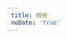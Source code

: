```yaml
---
 title: 相册
 noDate: 'true'
---
```

<link type="text/css" href="/fancybox/jquery.fancybox.css" rel="stylesheet">
    <div class="instagram"><section class="archives album"><ul class="img-box-ul"></ul></section></div>


